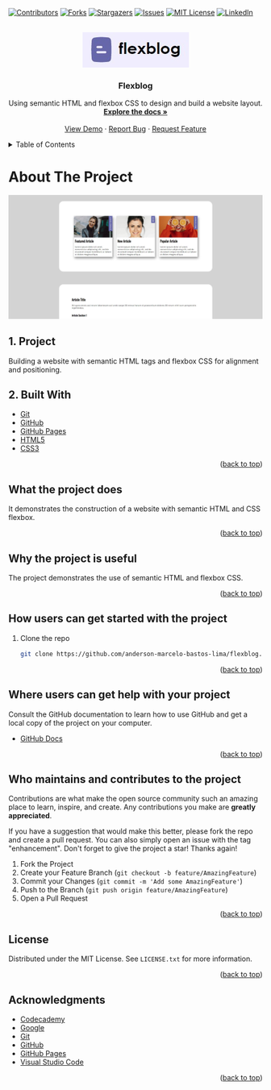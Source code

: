 <div id="top"></div>

<!-- PROJECT SHIELDS -->
<!--
*** I'm using markdown "reference style" links for readability.
*** Reference links are enclosed in brackets [ ] instead of parentheses ( ).
*** See the bottom of this document for the declaration of the reference variables
*** for contributors-url, forks-url, etc. This is an optional, concise syntax you may use.
*** https://www.markdownguide.org/basic-syntax/#reference-style-links
-->
[![Contributors][contributors-shield]][contributors-url]
[![Forks][forks-shield]][forks-url]
[![Stargazers][stars-shield]][stars-url]
[![Issues][issues-shield]][issues-url]
[![MIT License][license-shield]][license-url]
[![LinkedIn][linkedin-shield]][linkedin-url]

<!-- PROJECT LOGO -->
<br />
<div align="center">
  <a href="https://anderson-marcelo-bastos-lima.github.io/flexblog/">
    <img src="./resources/docs/logo.jpg" alt="Logo">
  </a>

  <h3 align="center">Flexblog</h3>

  <p align="center">
    Using semantic HTML and flexbox CSS to design and build a website layout.
    <br />
    <a href="https://github.com/anderson-marcelo-bastos-lima/flexblog#readme"><strong>Explore the docs »</strong></a>
    <br />
    <br />
    <a href="https://anderson-marcelo-bastos-lima.github.io/flexblog/">View Demo</a>
    ·
    <a href="https://github.com/anderson-marcelo-bastos-lima/flexblog/issues">Report Bug</a>
    ·
    <a href="https://github.com/anderson-marcelo-bastos-lima/flexblog/issues">Request Feature</a>
  </p>
</div>



<!-- TABLE OF CONTENTS -->
<details>
  <summary>Table of Contents</summary>
  <ol>
    <li>
      <a href="#about-the-project">About The Project</a>
      <ul>
        <li><a href="#built-with">Project</a></li>
      </ul>
      <ul>
        <li><a href="#built-with">Built With</a></li>
      </ul>
    </li>
    <li>
      <a href="#what-the-project-does">What the project does?</a>
    </li>
    <li><a href="#why-the-project-is-useful">Why the project is useful?</a></li>
    <li><a href="#how-users-can-get-started-with-the-project">How users can get started with the project?</a></li>
    <li><a href="#who-maintains-and-contributes-to-the-project">Who maintains and contributes to the project?</a></li>
    <li><a href="#license">License</a></li>
    <li><a href="#acknowledgments">Acknowledgments</a></li>
  </ol>
</details>



<!-- ABOUT THE PROJECT -->
# About The Project

[![Product Name Screen Shot][product-screenshot]](https://anderson-marcelo-bastos-lima.github.io/flexblog/)

## 1. Project
Building a website with semantic HTML tags and flexbox CSS for alignment and positioning.


## 2. Built With
* [Git](https://git-scm.com/)
* [GitHub](https://github.com/)
* [GitHub Pages](https://pages.github.com/)
* [HTML5](https://en.wikipedia.org/wiki/HTML5)
* [CSS3](https://en.wikipedia.org/wiki/CSS)

<p align="right">(<a href="#top">back to top</a>)</p>



<!-- WHAT THE PROJECT DOES -->
## What the project does

It demonstrates the construction of a website with semantic HTML and CSS flexbox.

<p align="right">(<a href="#top">back to top</a>)</p>



<!-- WHY THE PROJECT IS USEFUL -->
## Why the project is useful

The project demonstrates the use of semantic HTML and flexbox CSS.

<p align="right">(<a href="#top">back to top</a>)</p>



<!-- HOW USERS CAN GET STARTED WITH THE PROJECT -->
## How users can get started with the project

1. Clone the repo
   ```sh
   git clone https://github.com/anderson-marcelo-bastos-lima/flexblog.git
   ```

<p align="right">(<a href="#top">back to top</a>)</p>



<!-- WHERE USERS CAN GET HELP WITH YOUR PROJECT -->
## Where users can get help with your project

Consult the GitHub documentation to learn how to use GitHub and get a local copy of the project on your computer.

* [GitHub Docs](https://docs.github.com/)

<p align="right">(<a href="#top">back to top</a>)</p>



<!-- WHO MAINTAINS AND CONTRIBUTES TO THE PROJECT -->
## Who maintains and contributes to the project

Contributions are what make the open source community such an amazing place to learn, inspire, and create. Any contributions you make are **greatly appreciated**.

If you have a suggestion that would make this better, please fork the repo and create a pull request. You can also simply open an issue with the tag "enhancement".
Don't forget to give the project a star! Thanks again!

1. Fork the Project
2. Create your Feature Branch (`git checkout -b feature/AmazingFeature`)
3. Commit your Changes (`git commit -m 'Add some AmazingFeature'`)
4. Push to the Branch (`git push origin feature/AmazingFeature`)
5. Open a Pull Request

<p align="right">(<a href="#top">back to top</a>)</p>



<!-- LICENSE -->
## License

Distributed under the MIT License. See `LICENSE.txt` for more information.

<p align="right">(<a href="#top">back to top</a>)</p>



<!-- ACKNOWLEDGMENTS -->
## Acknowledgments

* [Codecademy](https://www.codecademy.com/)
* [Google](https://www.google.com/)
* [Git](https://git-scm.com/)
* [GitHub](https://github.com/)
* [GitHub Pages](https://pages.github.com/)
* [Visual Studio Code](https://code.visualstudio.com/)

<p align="right">(<a href="#top">back to top</a>)</p>



<!-- MARKDOWN LINKS & IMAGES -->
<!-- https://www.markdownguide.org/basic-syntax/#reference-style-links -->
[contributors-shield]: https://img.shields.io/github/contributors/anderson-marcelo-bastos-lima/flexblog.svg?style=for-the-badge
[contributors-url]: https://github.com/anderson-marcelo-bastos-lima/flexblog/graphs/contributors
[forks-shield]: https://img.shields.io/github/forks/anderson-marcelo-bastos-lima/flexblog.svg?style=for-the-badge
[forks-url]: https://github.com/anderson-marcelo-bastos-lima/flexblog/network/members
[stars-shield]: https://img.shields.io/github/stars/anderson-marcelo-bastos-lima/flexblog.svg?style=for-the-badge
[stars-url]: https://github.com/anderson-marcelo-bastos-lima/flexblog/stargazers
[issues-shield]: https://img.shields.io/github/issues/anderson-marcelo-bastos-lima/flexblog.svg?style=for-the-badge
[issues-url]: https://github.com/anderson-marcelo-bastos-lima/flexblog/issues
[license-shield]: https://img.shields.io/github/license/anderson-marcelo-bastos-lima/flexblog.svg?style=for-the-badge
[license-url]: https://github.com/anderson-marcelo-bastos-lima/flexblog/blob/main/LICENSE.txt
[linkedin-shield]: https://img.shields.io/badge/-LinkedIn-black.svg?style=for-the-badge&logo=linkedin&colorB=555
[linkedin-url]: https://www.linkedin.com/in/anderson-marcelo-bastos-lima/
[product-screenshot]: ./resources/docs/screenshot.jpg